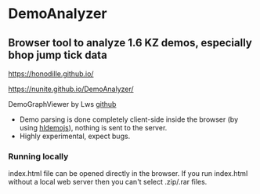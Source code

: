 # DemoAnalyzer
## Browser tool to analyze 1.6 KZ demos, especially bhop jump tick data

https://honodille.github.io/

https://nunite.github.io/DemoAnalyzer/

DemoGraphViewer by Lws [github](https://github.com/Nunite/DemoAnalyzer)
* Demo parsing is done completely client-side inside the browser (by using [hldemojs](https://github.com/Matherunner/hldemojs/)), nothing is sent to the server.
* Highly experimental, expect bugs.


### Running locally
index.html file can be opened directly in the browser. If you run index.html without a local web server then you can't select .zip/.rar files.

